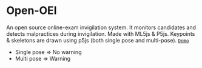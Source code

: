 
# Open-OEI
An open source online-exam invigilation system. It monitors candidates and detects malpractices during invigilation. Made with ML5js & P5js. Keypoints & skeletons are drawn using p5js (both single pose and multi-pose). <a href="https://soumyadeepdatta.github.io/poseNet-demo/">`Demo`</a>
<ul>
<li>Single pose => No warning</li>
<li>Multi pose => Warning</li>
</ul>

